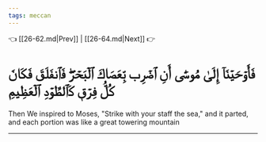 ```yaml
---
tags: meccan
---
```


👈 [[26-62.md|Prev]] | [[26-64.md|Next]] 👉

# فَأَوۡحَيۡنَآ إِلَىٰ مُوسَىٰٓ أَنِ ٱضۡرِب بِّعَصَاكَ ٱلۡبَحۡرَۖ فَٱنفَلَقَ فَكَانَ كُلُّ فِرۡقٖ كَٱلطَّوۡدِ ٱلۡعَظِيمِ

Then We inspired to Moses, "Strike with your staff the sea," and it parted, and each portion was like a great towering mountain

---

